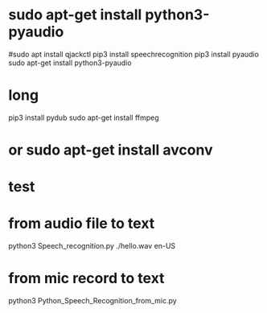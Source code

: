 

# sudo apt-get install python3-pyaudio
#sudo apt install qjackctl
pip3 install speechrecognition
pip3 install pyaudio
sudo apt-get install python3-pyaudio

# long
pip3 install pydub
sudo apt-get install ffmpeg
# or sudo apt-get install avconv 



# test
# from audio file to text
python3 Speech_recognition.py ./hello.wav en-US

# from mic record to text
python3 Python_Speech_Recognition_from_mic.py

